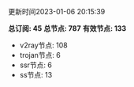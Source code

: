 更新时间2023-01-06 20:15:39

**总订阅: 45**
**总节点: 787**
**有效节点: 133**
- v2ray节点: 108
- trojan节点: 6
- ssr节点: 6
- ss节点: 13
